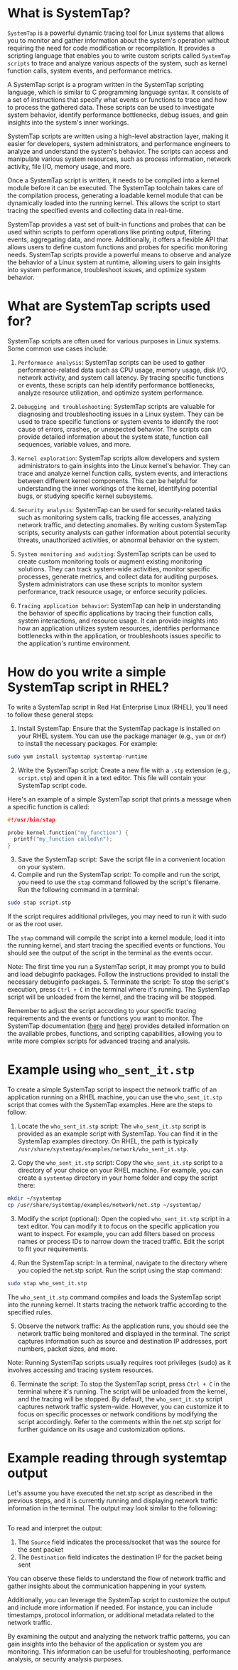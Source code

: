 # What is SystemTap?
`SystemTap` is a powerful dynamic tracing tool for Linux systems that allows you to monitor and gather information about the system's operation without requiring the need for code modification or recompilation. It provides a scripting language that enables you to write custom scripts called `SystemTap scripts` to trace and analyze various aspects of the system, such as kernel function calls, system events, and performance metrics.

A SystemTap script is a program written in the SystemTap scripting language, which is similar to C programming language syntax. It consists of a set of instructions that specify what events or functions to trace and how to process the gathered data. These scripts can be used to investigate system behavior, identify performance bottlenecks, debug issues, and gain insights into the system's inner workings.

SystemTap scripts are written using a high-level abstraction layer, making it easier for developers, system administrators, and performance engineers to analyze and understand the system's behavior. The scripts can access and manipulate various system resources, such as process information, network activity, file I/O, memory usage, and more.

Once a SystemTap script is written, it needs to be compiled into a kernel module before it can be executed. The SystemTap toolchain takes care of the compilation process, generating a loadable kernel module that can be dynamically loaded into the running kernel. This allows the script to start tracing the specified events and collecting data in real-time.

SystemTap provides a vast set of built-in functions and probes that can be used within scripts to perform operations like printing output, filtering events, aggregating data, and more. Additionally, it offers a flexible API that allows users to define custom functions and probes for specific monitoring needs. SystemTap scripts provide a powerful means to observe and analyze the behavior of a Linux system at runtime, allowing users to gain insights into system performance, troubleshoot issues, and optimize system behavior.

# What are SystemTap scripts used for?
SystemTap scripts are often used for various purposes in Linux systems. Some common use cases include:

1. `Performance analysis`: SystemTap scripts can be used to gather performance-related data such as CPU usage, memory usage, disk I/O, network activity, and system call latency. By tracing specific functions or events, these scripts can help identify performance bottlenecks, analyze resource utilization, and optimize system performance.

2. `Debugging and troubleshooting`: SystemTap scripts are valuable for diagnosing and troubleshooting issues in a Linux system. They can be used to trace specific functions or system events to identify the root cause of errors, crashes, or unexpected behavior. The scripts can provide detailed information about the system state, function call sequences, variable values, and more.

3. `Kernel exploration`: SystemTap scripts allow developers and system administrators to gain insights into the Linux kernel's behavior. They can trace and analyze kernel function calls, system events, and interactions between different kernel components. This can be helpful for understanding the inner workings of the kernel, identifying potential bugs, or studying specific kernel subsystems.

4. `Security analysis`: SystemTap can be used for security-related tasks such as monitoring system calls, tracking file accesses, analyzing network traffic, and detecting anomalies. By writing custom SystemTap scripts, security analysts can gather information about potential security threats, unauthorized activities, or abnormal behavior on the system.

5. `System monitoring and auditing`: SystemTap scripts can be used to create custom monitoring tools or augment existing monitoring solutions. They can track system-wide activities, monitor specific processes, generate metrics, and collect data for auditing purposes. System administrators can use these scripts to monitor system performance, track resource usage, or enforce security policies.

6. `Tracing application behavior`: SystemTap can help in understanding the behavior of specific applications by tracing their function calls, system interactions, and resource usage. It can provide insights into how an application utilizes system resources, identifies performance bottlenecks within the application, or troubleshoots issues specific to the application's runtime environment.

# How do you write a simple SystemTap script in RHEL?
To write a SystemTap script in Red Hat Enterprise Linux (RHEL), you'll need to follow these general steps:

1. Install SystemTap: Ensure that the SystemTap package is installed on your RHEL system. You can use the package manager (e.g., `yum` or `dnf`) to install the necessary packages. For example:
```bash
sudo yum install systemtap systemtap-runtime
```
2. Write the SystemTap script: Create a new file with a `.stp` extension (e.g., `script.stp`) and open it in a text editor. This file will contain your SystemTap script code.

Here's an example of a simple SystemTap script that prints a message when a specific function is called:
```c
#!/usr/bin/stap

probe kernel.function("my_function") {
  printf("my_function called\n");
}
```

3. Save the SystemTap script: Save the script file in a convenient location on your system.
4. Compile and run the SystemTap script: To compile and run the script, you need to use the `stap` command followed by the script's filename. Run the following command in a terminal:
```bash
sudo stap script.stp
```
If the script requires additional privileges, you may need to run it with sudo or as the root user.

The `stap` command will compile the script into a kernel module, load it into the running kernel, and start tracing the specified events or functions. You should see the output of the script in the terminal as the events occur.

Note: The first time you run a SystemTap script, it may prompt you to build and load debuginfo packages. Follow the instructions provided to install the necessary debuginfo packages.
5. Terminate the script: To stop the script's execution, press `Ctrl + C` in the terminal where it's running. The SystemTap script will be unloaded from the kernel, and the tracing will be stopped.

Remember to adjust the script according to your specific tracing requirements and the events or functions you want to monitor. The SystemTap documentation ([here](https://sourceware.org/systemtap/documentation.html) and [here](https://access.redhat.com/documentation/en-us/red_hat_enterprise_linux/7/html-single/systemtap_beginners_guide/index)) provides detailed information on the available probes, functions, and scripting capabilities, allowing you to write more complex scripts for advanced tracing and analysis.

# Example using `who_sent_it.stp`
To create a simple SystemTap script to inspect the network traffic of an application running on a RHEL machine, you can use the `who_sent_it.stp` script that comes with the SystemTap examples. Here are the steps to follow:
1. Locate the `who_sent_it.stp` script: The `who_sent_it.stp` script is provided as an example script with SystemTap. You can find it in the SystemTap examples directory. On RHEL, the path is typically `/usr/share/systemtap/examples/network/who_sent_it.stp`.

2. Copy the `who_sent_it.stp` script: Copy the `who_sent_it.stp` script to a directory of your choice on your RHEL machine. For example, you can create a `systemtap` directory in your home folder and copy the script there:
```bash
mkdir ~/systemtap
cp /usr/share/systemtap/examples/network/net.stp ~/systemtap/
```

3. Modify the script (optional): Open the copied `who_sent_it.stp` script in a text editor. You can modify it to focus on the specific application you want to inspect. For example, you can add filters based on process names or process IDs to narrow down the traced traffic. Edit the script to fit your requirements.

4. Run the SystemTap script: In a terminal, navigate to the directory where you copied the net.stp script. Run the script using the stap command:
```bash
sudo stap who_sent_it.stp
```
The `who_sent_it.stp` command compiles and loads the SystemTap script into the running kernel. It starts tracing the network traffic according to the specified rules.

5. Observe the network traffic: As the application runs, you should see the network traffic being monitored and displayed in the terminal. The script captures information such as source and destination IP addresses, port numbers, packet sizes, and more.

Note: Running SystemTap scripts usually requires root privileges (sudo) as it involves accessing and tracing system resources.

6. Terminate the script: To stop the SystemTap script, press `Ctrl + C` in the terminal where it's running. The script will be unloaded from the kernel, and the tracing will be stopped.
By default, the `who_sent_it.stp` script captures network traffic system-wide. However, you can customize it to focus on specific processes or network conditions by modifying the script accordingly. Refer to the comments within the net.stp script for further guidance on its usage and customization options.

# Example reading through systemtap output
Let's assume you have executed the net.stp script as described in the previous steps, and it is currently running and displaying network traffic information in the terminal. The output may look similar to the following:
```yaml

```
To read and interpret the output:

1. The `Source` field indicates the process/socket that was the source for the sent packet
2. The `Destination` field indicates the destination IP for the packet being sent

You can observe these fields to understand the flow of network traffic and gather insights about the communication happening in your system.

Additionally, you can leverage the SystemTap script to customize the output and include more information if needed. For instance, you can include timestamps, protocol information, or additional metadata related to the network traffic.

By examining the output and analyzing the network traffic patterns, you can gain insights into the behavior of the application or system you are monitoring. This information can be useful for troubleshooting, performance analysis, or security analysis purposes.
